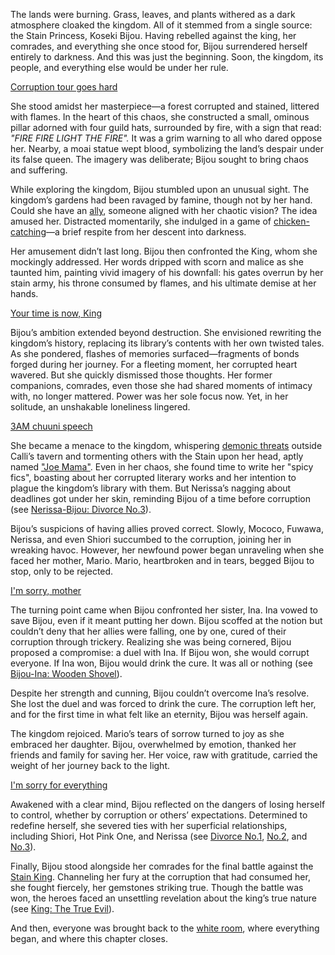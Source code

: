 The lands were burning. Grass, leaves, and plants withered as a dark atmosphere cloaked the kingdom. All of it stemmed from a single source: the Stain Princess, Koseki Bijou. Having rebelled against the king, her comrades, and everything she once stood for, Bijou surrendered herself entirely to darkness. And this was just the beginning. Soon, the kingdom, its people, and everything else would be under her rule.

[Corruption tour goes hard](#embed:https://www.youtube.com/embed/u3MQlnSHfhA?si=2dtIYm0_FVJFB59D\&start=604)

She stood amidst her masterpiece—a forest corrupted and stained, littered with flames. In the heart of this chaos, she constructed a small, ominous pillar adorned with four guild hats, surrounded by fire, with a sign that read: *"FIRE FIRE LIGHT THE FIRE".* It was a grim warning to all who dared oppose her. Nearby, a moai statue wept blood, symbolizing the land’s despair under its false queen. The imagery was deliberate; Bijou sought to bring chaos and suffering.

While exploring the kingdom, Bijou stumbled upon an unusual sight. The kingdom’s gardens had been ravaged by famine, though not by her hand. Could she have an [ally](https://www.youtube.com/live/u3MQlnSHfhA?feature=shared\&t=805), someone aligned with her chaotic vision? The idea amused her. Distracted momentarily, she indulged in a game of [chicken-catching](https://www.youtube.com/live/u3MQlnSHfhA?feature=shared\&t=1182)—a brief respite from her descent into darkness.

Her amusement didn’t last long. Bijou then confronted the King, whom she mockingly addressed. Her words dripped with scorn and malice as she taunted him, painting vivid imagery of his downfall: his gates overrun by her stain army, his throne consumed by flames, and his ultimate demise at her hands.

[Your time is now, King](#embed:https://www.youtube.com/live/u3MQlnSHfhA?feature=shared\&t=1297)

Bijou’s ambition extended beyond destruction. She envisioned rewriting the kingdom’s history, replacing its library’s contents with her own twisted tales. As she pondered, flashes of memories surfaced—fragments of bonds forged during her journey. For a fleeting moment, her corrupted heart wavered. But she quickly dismissed those thoughts. Her former companions, comrades, even those she had shared moments of intimacy with, no longer mattered. Power was her sole focus now. Yet, in her solitude, an unshakable loneliness lingered.

[3AM chuuni speech](#embed:https://www.youtube.com/embed/u3MQlnSHfhA?si=5ujXRmx4bgpcTv1c\&start=1757)

She became a menace to the kingdom, whispering [demonic threats](https://www.youtube.com/live/u3MQlnSHfhA?feature=shared\&t=2036) outside Calli’s tavern and tormenting others with the Stain upon her head, aptly named ["Joe Mama"](https://www.youtube.com/live/u3MQlnSHfhA?feature=shared\&t=6121). Even in her chaos, she found time to write her "spicy fics", boasting about her corrupted literary works and her intention to plague the kingdom’s library with them. But Nerissa’s nagging about deadlines got under her skin, reminding Bijou of a time before corruption (see [Nerissa-Bijou: Divorce No.3](#edge:nerissa-bijou-top-4-left-4)).

Bijou’s suspicions of having allies proved correct. Slowly, Mococo, Fuwawa, Nerissa, and even Shiori succumbed to the corruption, joining her in wreaking havoc. However, her newfound power began unraveling when she faced her mother, Mario. Mario, heartbroken and in tears, begged Bijou to stop, only to be rejected.

[I'm sorry, mother](#embed:https://www.youtube.com/live/u3MQlnSHfhA?feature=shared\&t=10794)

The turning point came when Bijou confronted her sister, Ina. Ina vowed to save Bijou, even if it meant putting her down. Bijou scoffed at the notion but couldn’t deny that her allies were falling, one by one, cured of their corruption through trickery. Realizing she was being cornered, Bijou proposed a compromise: a duel with Ina. If Bijou won, she would corrupt everyone. If Ina won, Bijou would drink the cure. It was all or nothing (see [Bijou-Ina: Wooden Shovel](#edge:bijou-ina-bottom-3-top-0)).

Despite her strength and cunning, Bijou couldn’t overcome Ina’s resolve. She lost the duel and was forced to drink the cure. The corruption left her, and for the first time in what felt like an eternity, Bijou was herself again.

The kingdom rejoiced. Mario’s tears of sorrow turned to joy as she embraced her daughter. Bijou, overwhelmed by emotion, thanked her friends and family for saving her. Her voice, raw with gratitude, carried the weight of her journey back to the light.

[I'm sorry for everything](#embed:https://www.youtube.com/live/u3MQlnSHfhA?feature=shared\&t=12247)

Awakened with a clear mind, Bijou reflected on the dangers of losing herself to control, whether by corruption or others’ expectations. Determined to redefine herself, she severed ties with her superficial relationships, including Shiori, Hot Pink One, and Nerissa (see [Divorce No.1](#edge:shiori-bijou-right-2-left-2), [No.2](#edge:bijou-irys-bottom-2-top-2), and [No.3](#edge:nerissa-bijou-top-4-left-4)).

Finally, Bijou stood alongside her comrades for the final battle against the [Stain King](https://www.youtube.com/live/u3MQlnSHfhA?feature=shared\&t=15132). Channeling her fury at the corruption that had consumed her, she fought fiercely, her gemstones striking true. Though the battle was won, the heroes faced an unsettling revelation about the king’s true nature (see [King: The True Evil](#node:king-of-libestal)).

And then, everyone was brought back to the [white room](https://www.youtube.com/live/u3MQlnSHfhA?feature=shared\&t=16724), where everything began, and where this chapter closes.
